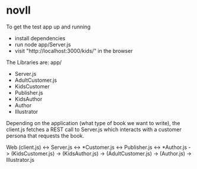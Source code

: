 # novll

To get the test app up and running
- install dependencies
- run node app/Server.js
- visit "http://localhost:3000/kids/" in the browser

The Libraries are:
app/
  - Server.js
  - AdultCustomer.js
  - KidsCustomer
  - Publisher.js
  - KidsAuthor
  - Author
  - Illustrator

Depending on the application (what type of book we want to write), the client.js fetches a REST call to Server.js which interacts with a customer persona that requests the book. 

Web (client.js) <-> Server.js <-> *Customer.js <-> Publisher.js <-> *Author.js
                               -> (KidsCustomer.js)              -> (KidsAuthor.js)
                               -> (AdultCustomer.js)             -> (Author.js)
                                                                 -> Illustrator.js
